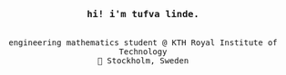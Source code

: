 
<h3 align="center"><samp>hi! i'm tufva linde.</samp></h3>
<p align="center"><br>
  <samp>
    engineering mathematics student @ KTH Royal Institute of Technology<br>
  </samp>
  <samp>
    📍 Stockholm, Sweden<br>
  </samp>
</p>

<!--
**TufvaLinde/TufvaLinde** is a ✨ _special_ ✨ repository because its `README.md` (this file) appears on your GitHub profile.

Here are some ideas to get you started:

- 🔭 I’m currently working on ...
- 🌱 I’m currently learning ...
- 👯 I’m looking to collaborate on ...
- 🤔 I’m looking for help with ...
- 💬 Ask me about ...
- 📫 How to reach me: ...
- 😄 Pronouns: ...
- ⚡ Fun fact: ...
-->
